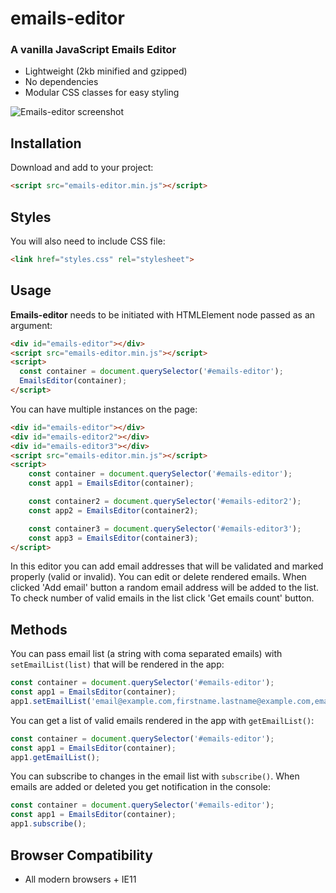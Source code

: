 # emails-editor


### A vanilla JavaScript Emails Editor

* Lightweight (2kb minified and gzipped)
* No dependencies
* Modular CSS classes for easy styling

![Emails-editor screenshot](https://i.ibb.co/Q9fZmJ8/Test-task-share-2.png)

## Installation
Download and add to your project:

```html
<script src="emails-editor.min.js"></script>
```

## Styles
You will also need to include CSS file:

```html
<link href="styles.css" rel="stylesheet">
```

## Usage

**Emails-editor** needs to be initiated with HTMLElement node passed as an argument:

```html
<div id="emails-editor"></div>
<script src="emails-editor.min.js"></script>
<script>
  const container = document.querySelector('#emails-editor');
  EmailsEditor(container);
</script>
```

You can have multiple instances on the page:

```html
<div id="emails-editor"></div>
<div id="emails-editor2"></div>
<div id="emails-editor3"></div>
<script src="emails-editor.min.js"></script>
<script>
    const container = document.querySelector('#emails-editor');
    const app1 = EmailsEditor(container);

    const container2 = document.querySelector('#emails-editor2');
    const app2 = EmailsEditor(container2);

    const container3 = document.querySelector('#emails-editor3');
    const app3 = EmailsEditor(container3);
</script>
```

In this editor you can add email addresses that will be validated and marked properly (valid or invalid). You can edit or delete rendered emails. When clicked 'Add email' button a random email address will be added to the list. To check number of valid emails in the list click 'Get emails count' button.

## Methods

You can pass email list (a string with coma separated emails) with ```setEmailList(list)``` that will be rendered in the app:

```javascript
const container = document.querySelector('#emails-editor');
const app1 = EmailsEditor(container);
app1.setEmailList('email@example.com,firstname.lastname@example.com,email@subdomain.example.com');
```

You can get a list of valid emails rendered in the app with ```getEmailList()```:

```javascript
const container = document.querySelector('#emails-editor');
const app1 = EmailsEditor(container);
app1.getEmailList();
```

You can subscribe to changes in the email list with ```subscribe()```. When emails are added or deleted you get notification in the console:

```javascript
const container = document.querySelector('#emails-editor');
const app1 = EmailsEditor(container);
app1.subscribe();
```

## Browser Compatibility

* All modern browsers + IE11
